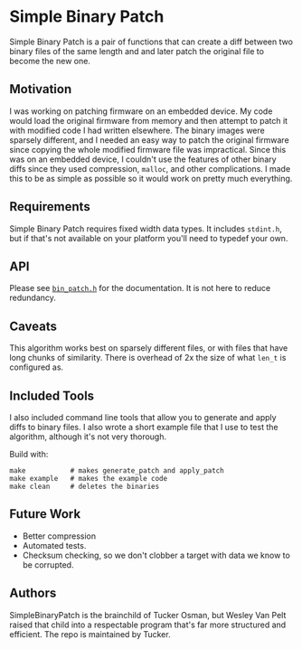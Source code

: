 # Simple Binary Patch

Simple Binary Patch is a pair of functions that can create a diff between two binary files of the same length and and later patch the original file to become the new one.

## Motivation

I was working on patching firmware on an embedded device. My code would load the original firmware from memory and then attempt to patch it with modified code I had written elsewhere. The binary images were sparsely different, and I needed an easy way to patch the original firmware since copying the whole modified firmware file was impractical. Since this was on an embedded device, I couldn't use the features of other binary diffs since they used compression, `malloc`, and other complications. I made this to be as simple as possible so it would work on pretty much everything.

## Requirements
Simple Binary Patch requires fixed width data types. It includes `stdint.h`, but if that's not available on your platform you'll need to typedef your own.

## API

Please see [`bin_patch.h`](./bin_patch.h) for the documentation.  It is not here to reduce redundancy.

## Caveats

This algorithm works best on sparsely different files, or with files that have long chunks of similarity. There is overhead of 2x the size of what `len_t` is configured as.

## Included Tools

I also included command line tools that allow you to generate and apply diffs to binary files. I also wrote a short example file that I use to test the algorithm, although it's not very thorough.

Build with:

```
make           # makes generate_patch and apply_patch
make example   # makes the example code
make clean     # deletes the binaries
```

## Future Work
- Better compression
- Automated tests.
- Checksum checking, so we don't clobber a target with data we know to be corrupted.

## Authors
SimpleBinaryPatch is the brainchild of Tucker Osman, but Wesley Van Pelt raised that child into a respectable program that's far more structured and efficient. The repo is maintained by Tucker.